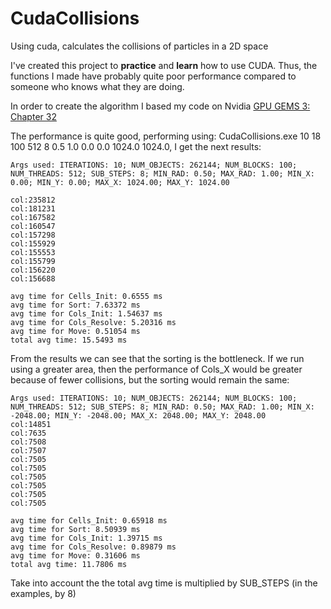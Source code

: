 # CudaCollisions
Using cuda, calculates the collisions of particles in a 2D space

I've created this project to **practice** and **learn** how to use CUDA. Thus, the functions I made have probably quite poor performance compared to someone who knows what they are doing. 

In order to create the algorithm I based my code on Nvidia [GPU GEMS 3: Chapter 32](https://developer.nvidia.com/gpugems/gpugems3/part-v-physics-simulation/chapter-32-broad-phase-collision-detection-cuda)

The performance is quite good, performing using: CudaCollisions.exe 10 18 100 512 8 0.5 1.0 0.0 0.0 1024.0 1024.0, I get the next results: 

```
Args used: ITERATIONS: 10; NUM_OBJECTS: 262144; NUM_BLOCKS: 100; NUM_THREADS: 512; SUB_STEPS: 8; MIN_RAD: 0.50; MAX_RAD: 1.00; MIN_X: 0.00; MIN_Y: 0.00; MAX_X: 1024.00; MAX_Y: 1024.00

col:235812
col:181231
col:167582
col:160547
col:157298
col:155929
col:155553
col:155799
col:156220
col:156688

avg time for Cells_Init: 0.6555 ms
avg time for Sort: 7.63372 ms
avg time for Cols_Init: 1.54637 ms
avg time for Cols_Resolve: 5.20316 ms
avg time for Move: 0.51054 ms
total avg time: 15.5493 ms
```

From the results we can see that the sorting is the bottleneck. If we run using a greater area, then the performance of Cols_X would be greater because of fewer collisions, but the sorting would remain the same:

```
Args used: ITERATIONS: 10; NUM_OBJECTS: 262144; NUM_BLOCKS: 100; NUM_THREADS: 512; SUB_STEPS: 8; MIN_RAD: 0.50; MAX_RAD: 1.00; MIN_X: -2048.00; MIN_Y: -2048.00; MAX_X: 2048.00; MAX_Y: 2048.00
col:14851
col:7635
col:7508
col:7507
col:7505
col:7505
col:7505
col:7505
col:7505
col:7505

avg time for Cells_Init: 0.65918 ms
avg time for Sort: 8.50939 ms
avg time for Cols_Init: 1.39715 ms
avg time for Cols_Resolve: 0.89879 ms
avg time for Move: 0.31606 ms
total avg time: 11.7806 ms
```

Take into account the the total avg time is multiplied by SUB_STEPS (in the examples, by 8)